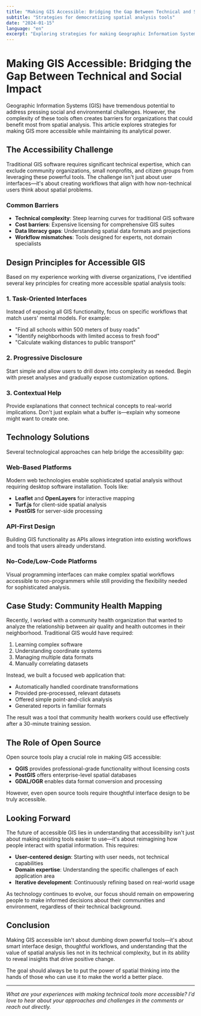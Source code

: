 ```yaml
---
title: "Making GIS Accessible: Bridging the Gap Between Technical and Social Impact"
subtitle: "Strategies for democratizing spatial analysis tools"
date: "2024-01-15"
language: "en"
excerpt: "Exploring strategies for making Geographic Information Systems more accessible while maintaining analytical power. How can we put spatial thinking into the hands of those who need it most?"
---
```


# Making GIS Accessible: Bridging the Gap Between Technical and Social Impact

Geographic Information Systems (GIS) have tremendous potential to address pressing social and environmental challenges. However, the complexity of these tools often creates barriers for organizations that could benefit most from spatial analysis. This article explores strategies for making GIS more accessible while maintaining its analytical power.

## The Accessibility Challenge

Traditional GIS software requires significant technical expertise, which can exclude community organizations, small nonprofits, and citizen groups from leveraging these powerful tools. The challenge isn't just about user interfaces—it's about creating workflows that align with how non-technical users think about spatial problems.

### Common Barriers

- **Technical complexity**: Steep learning curves for traditional GIS software
- **Cost barriers**: Expensive licensing for comprehensive GIS suites  
- **Data literacy gaps**: Understanding spatial data formats and projections
- **Workflow mismatches**: Tools designed for experts, not domain specialists

## Design Principles for Accessible GIS

Based on my experience working with diverse organizations, I've identified several key principles for creating more accessible spatial analysis tools:

### 1. Task-Oriented Interfaces

Instead of exposing all GIS functionality, focus on specific workflows that match users' mental models. For example:

- "Find all schools within 500 meters of busy roads"
- "Identify neighborhoods with limited access to fresh food"
- "Calculate walking distances to public transport"

### 2. Progressive Disclosure

Start simple and allow users to drill down into complexity as needed. Begin with preset analyses and gradually expose customization options.

### 3. Contextual Help

Provide explanations that connect technical concepts to real-world implications. Don't just explain what a buffer is—explain why someone might want to create one.

## Technology Solutions

Several technological approaches can help bridge the accessibility gap:

### Web-Based Platforms

Modern web technologies enable sophisticated spatial analysis without requiring desktop software installation. Tools like:

- **Leaflet** and **OpenLayers** for interactive mapping
- **Turf.js** for client-side spatial analysis
- **PostGIS** for server-side processing

### API-First Design

Building GIS functionality as APIs allows integration into existing workflows and tools that users already understand.

### No-Code/Low-Code Platforms

Visual programming interfaces can make complex spatial workflows accessible to non-programmers while still providing the flexibility needed for sophisticated analysis.

## Case Study: Community Health Mapping

Recently, I worked with a community health organization that wanted to analyze the relationship between air quality and health outcomes in their neighborhood. Traditional GIS would have required:

1. Learning complex software
2. Understanding coordinate systems
3. Managing multiple data formats
4. Manually correlating datasets

Instead, we built a focused web application that:

- Automatically handled coordinate transformations
- Provided pre-processed, relevant datasets
- Offered simple point-and-click analysis
- Generated reports in familiar formats

The result was a tool that community health workers could use effectively after a 30-minute training session.

## The Role of Open Source

Open source tools play a crucial role in making GIS accessible:

- **QGIS** provides professional-grade functionality without licensing costs
- **PostGIS** offers enterprise-level spatial databases
- **GDAL/OGR** enables data format conversion and processing

However, even open source tools require thoughtful interface design to be truly accessible.

## Looking Forward

The future of accessible GIS lies in understanding that accessibility isn't just about making existing tools easier to use—it's about reimagining how people interact with spatial information. This requires:

- **User-centered design**: Starting with user needs, not technical capabilities
- **Domain expertise**: Understanding the specific challenges of each application area
- **Iterative development**: Continuously refining based on real-world usage

As technology continues to evolve, our focus should remain on empowering people to make informed decisions about their communities and environment, regardless of their technical background.

## Conclusion

Making GIS accessible isn't about dumbing down powerful tools—it's about smart interface design, thoughtful workflows, and understanding that the value of spatial analysis lies not in its technical complexity, but in its ability to reveal insights that drive positive change.

The goal should always be to put the power of spatial thinking into the hands of those who can use it to make the world a better place.

---

*What are your experiences with making technical tools more accessible? I'd love to hear about your approaches and challenges in the comments or reach out directly.*